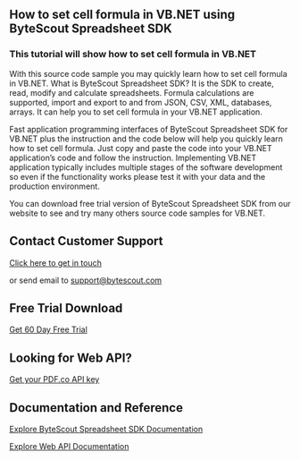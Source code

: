 ## How to set cell formula in VB.NET using ByteScout Spreadsheet SDK

### This tutorial will show how to set cell formula in VB.NET

With this source code sample you may quickly learn how to set cell formula in VB.NET. What is ByteScout Spreadsheet SDK? It is the SDK to create, read, modify and calculate spreadsheets. Formula calculations are supported, import and export to and from JSON, CSV, XML, databases, arrays. It can help you to set cell formula in your VB.NET application.

Fast application programming interfaces of ByteScout Spreadsheet SDK for VB.NET plus the instruction and the code below will help you quickly learn how to set cell formula. Just copy and paste the code into your VB.NET application’s code and follow the instruction. Implementing VB.NET application typically includes multiple stages of the software development so even if the functionality works please test it with your data and the production environment.

You can download free trial version of ByteScout Spreadsheet SDK from our website to see and try many others source code samples for VB.NET.

## Contact Customer Support

[Click here to get in touch](https://bytescout.zendesk.com/hc/en-us/requests/new?subject=ByteScout%20Spreadsheet%20SDK%20Question)

or send email to [support@bytescout.com](mailto:support@bytescout.com?subject=ByteScout%20Spreadsheet%20SDK%20Question) 

## Free Trial Download

[Get 60 Day Free Trial](https://bytescout.com/download/web-installer?utm_source=github-readme)

## Looking for Web API? 

[Get your PDF.co API key](https://pdf.co/documentation/api?utm_source=github-readme)

## Documentation and Reference

[Explore ByteScout Spreadsheet SDK Documentation](https://bytescout.com/documentation/index.html?utm_source=github-readme)

[Explore Web API Documentation](https://pdf.co/documentation/api?utm_source=github-readme)